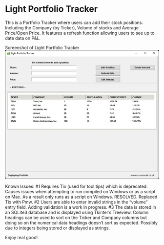 # Light Portfolio Tracker

This is a Portfolio Tracker where users can add their stock positions. Including the Company (by Ticker), Volume of stocks and Average Price/Open Price. It features a refresh function allowing users to see up to date data on P&L.

Screenshot of Light Portfolio Tracker
![Screenshot](/lpt_snip.jpg?raw=true "Light Portfolio Tracker: Screenshot (Windows)")

Known Issues:
#1	Requires Tix (used for tool tips) which is deprecated. Causes issues when attempting to run compiled on Windows or as a script on Mac. As a result only runs as a script on Windows. RESOLVED. Replaced Tix with Pmw.
#2	Users are able to enter invalid strings in the “volume” entry field. Adding validation is a work in progress.
#3	The data is stored in an SQLite3 database and is displayed using Tkinter’s Treeview. Column headings can be used to sort on the Ticker and Company columns but doing so on the numerical data headings doesn’t sort as expected. Possibly due to integers being stored or displayed as strings.

Enjoy real good!
